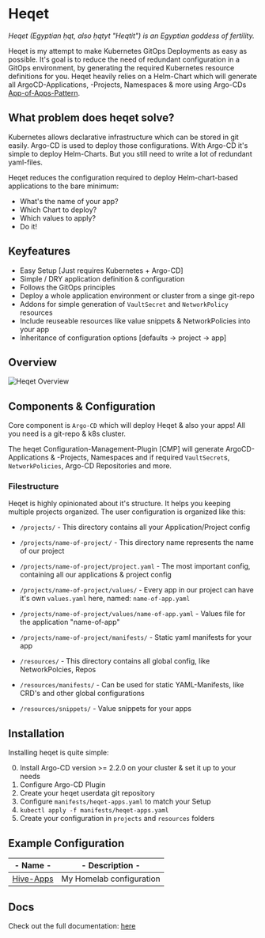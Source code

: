 # Heqet

*Heqet (Egyptian ḥqt, also ḥqtyt "Heqtit") is an Egyptian goddess of fertility.*

Heqet is my attempt to make Kubernetes GitOps Deployments as easy as possible. It's goal is to reduce the need of redundant configuration in a GitOps environment, by generating the required Kubernetes resource definitions for you. Heqet heavily relies on a Helm-Chart which will generate all ArgoCD-Applications, -Projects, Namespaces & more using Argo-CDs [App-of-Apps-Pattern](https://argoproj.github.io/argo-cd/operator-manual/cluster-bootstrapping/).

## What problem does heqet solve?

Kubernetes allows declarative infrastructure which can be stored in git easily. Argo-CD is used to deploy those configurations. With Argo-CD it's simple to deploy Helm-Charts. But you still need to write a lot of redundant yaml-files.

Heqet reduces the configuration required to deploy Helm-chart-based applications to the bare minimum:
 - What's the name of your app?
 - Which Chart to deploy? 
 - Which values to apply?
 - Do it!

## Keyfeatures
 * Easy Setup [Just requires Kubernetes + Argo-CD]
 * Simple / DRY application definition & configuration
 * Follows the GitOps principles
 * Deploy a whole application environment or cluster from a singe git-repo
 * Addons for simple generation of `VaultSecret` and `NetworkPolicy` resources
 * Include reuseable resources like value snippets & NetworkPolicies into your app
 * Inheritance of configuration options [defaults -> project -> app]


## Overview

![Heqet Overview](https://lib42.github.io/heqet/assets/heqet-overview.jpg)

## Components & Configuration

Core component is `Argo-CD` which will deploy Heqet & also your apps! All you need is a git-repo & k8s cluster.

The heqet Configuration-Management-Plugin [CMP] will generate ArgoCD-Applications & -Projects, Namespaces and if required `VaultSecret`s, `NetworkPolicies`, Argo-CD Repositories and more. 


### Filestructure

Heqet is highly opinionated about it's structure. It helps you keeping multiple projects organized. The user configuration is organized like this:

* `/projects/` - This directory contains all your Application/Project config
* `/projects/name-of-project/` - This directory name represents the name of our project
* `/projects/name-of-project/project.yaml` - The most important config, containing all our applications & project config
* `/projects/name-of-project/values/` - Every app in our project can have it's own `values.yaml` here, named: `name-of-app.yaml`
* `/projects/name-of-project/values/name-of-app.yaml` - Values file for the application "name-of-app"
* `/projects/name-of-project/manifests/` - Static yaml manifests for your app

* `/resources/` - This directory contains all global config, like NetworkPolcies, Repos 
* `/resources/manifests/` - Can be used for static YAML-Manifests, like CRD's and other global configurations
* `/resources/snippets/` - Value snippets for your apps


## Installation

Installing heqet is quite simple:

0. Install Argo-CD version >= 2.2.0 on your cluster & set it up to your needs
1. Configure Argo-CD Plugin
2. Create your heqet userdata git repository
3. Configure `manifests/heqet-apps.yaml` to match your Setup
4. `kubectl apply -f manifests/heqet-apps.yaml`
5. Create your configuration in `projects` and `resources` folders 


## Example Configuration

|- Name -|- Description -|
|----------------------------------------------------|--------------------------|
| [Hive-Apps](https://github.com/Nold360/hive-apps/) | My Homelab configuration |

## Docs

Check out the full documentation: [here](https://lib42.github.io/heqet)
